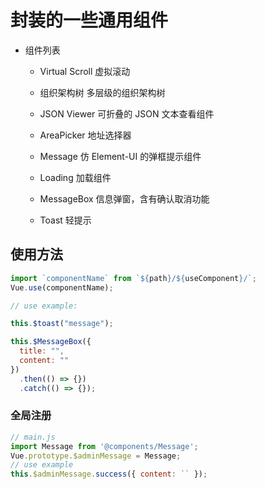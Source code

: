 # 封装的一些通用组件

- 组件列表

  - Virtual Scroll 虚拟滚动

  - 组织架构树 多层级的组织架构树

  - JSON Viewer 可折叠的 JSON 文本查看组件

  - AreaPicker 地址选择器

  - Message 仿 Element-UI 的弹框提示组件

  - Loading 加载组件

  - MessageBox 信息弹窗，含有确认取消功能

  - Toast 轻提示

## 使用方法

```js
import `componentName` from `${path}/${useComponent}/`;
Vue.use(componentName);

// use example:

this.$toast("message");

this.$MessageBox({
  title: "",
  content: ""
})
  .then(() => {})
  .catch(() => {});
```

### 全局注册

```js
// main.js
import Message from '@components/Message';
Vue.prototype.$adminMessage = Message;
// use example
this.$adminMessage.success({ content: `` });
```
